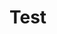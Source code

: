 # Test
<!DOCTYPE html>
<html>
<body
background="http://a3.typepad.com/6a0192abac60ce970d01a73d92929b970d-600wi">

<p><a href="http://a3.typepad.com/6a0192abac60ce970d01a73d92929b970d-600wi">

</body>
</html>

